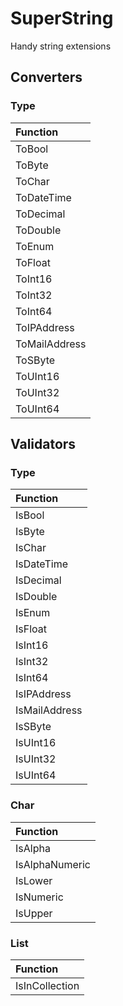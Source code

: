 # SuperString
 Handy string extensions

 ## Converters

 ### Type

| Function      |
| :------------ |
| ToBool        |
| ToByte        |
| ToChar        |
| ToDateTime    |
| ToDecimal     |
| ToDouble      |
| ToEnum        |
| ToFloat       |
| ToInt16       |
| ToInt32       |
| ToInt64       |
| ToIPAddress   |
| ToMailAddress |
| ToSByte       |
| ToUInt16      |
| ToUInt32      |
| ToUInt64      |

## Validators

### Type

| Function      |
| :------------ |
| IsBool        |
| IsByte        |
| IsChar        |
| IsDateTime    |
| IsDecimal     |
| IsDouble      |
| IsEnum        |
| IsFloat       |
| IsInt16       |
| IsInt32       |
| IsInt64       |
| IsIPAddress   |
| IsMailAddress |
| IsSByte       |
| IsUInt16      |
| IsUInt32      |
| IsUInt64      |

### Char

| Function       |
| :------------- |
| IsAlpha        |
| IsAlphaNumeric |
| IsLower        |
| IsNumeric      |
| IsUpper        |

### List

| Function       |
| :------------- |
| IsInCollection |